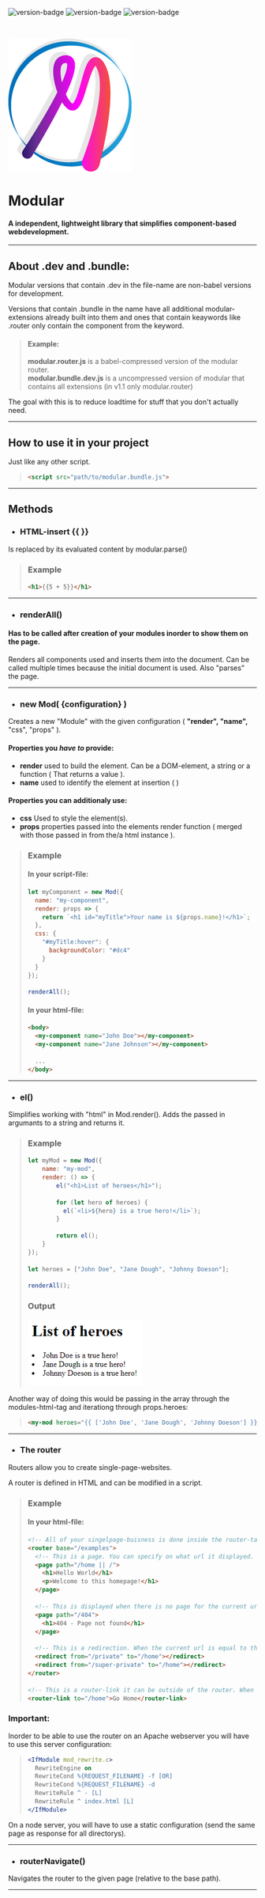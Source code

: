 ![version-badge](https://img.shields.io/badge/version-1.1-brightgreen.svg)
![version-badge](https://img.shields.io/badge/development-active-blue.svg)
![version-badge](https://img.shields.io/badge/license-MIT-orange.svg)

<br>

![logo](https://github.com/KargJonas/random/blob/master/modular/Modular-Logo.png)

# Modular
#### A independent, lightweight library that simplifies component-based webdevelopment.<br>

<hr>


## About .dev and .bundle:
Modular versions that contain .dev in the file-name are non-babel versions for development.

Versions that contain .bundle in the name have all additional modular-extensions already built into them and ones that contain keaywords like .router only contain the component from the keyword.

> #### Example:
> **modular.router.js** is a babel-compressed version of the modular router.<br>
> **modular.bundle.dev.js** is a uncompressed version of modular that contains all extensions (in v1.1 only modular.router)

The goal with this is to reduce loadtime for stuff that you don't actually need.
<hr>

## How to use it in your project
Just like any other script.<br>
> ```html
> <script src="path/to/modular.bundle.js">
> ```

<hr>

## Methods
- ### HTML-insert {{ }}
Is replaced by its evaluated content by modular.parse()
> ### Example
>
>```html
><h1>{{5 + 5}}</h1>
>```
<hr>

- ### renderAll()
#### Has to be called after creation of your modules inorder to show them on the page.
Renders all components used and inserts them into the document.
Can be called multiple times because the initial document is used.
Also "parses" the page.
<hr>

- ### new Mod( {configuration} )
Creates a new "Module" with the given configuration ( **"render", "name",** "css", "props" ).
#### Properties you *have to* provide:
- **render** used to build the element. Can be a DOM-element, a string or a function ( That returns a value ).
- **name** used to identify the element at insertion ( <your-element-name></your-element-name> )
#### Properties you can additionaly use:
- **css** Used to style the element(s).
- **props** properties passed into the elements render function ( merged with those passed in from the/a html instance ).
> ### Example
> #### In your script-file:
> ```javascript
> let myComponent = new Mod({
>   name: "my-component",
>   render: props => {
>     return `<h1 id="myTitle">Your name is ${props.name}!</h1>`;
>   },
>   css: {
>     "#myTitle:hover": {
>       backgroundColor: "#dc4"
>     }
>   }
> });
> 
> renderAll();
> ```
> #### In your html-file:
> ```html
> <body>
>   <my-component name="John Doe"></my-component>
>   <my-component name="Jane Johnson"></my-component>
>   
>   ...
> </body>
> ```
<hr>

- ### el()
Simplifies working with "html" in Mod.render(). Adds the passed in argumants to a string and returns it.
> ### Example
> ```javascript
> let myMod = new Mod({
>     name: "my-mod",
>     render: () => {
>         el("<h1>List of heroes</h1>");
> 
>         for (let hero of heroes) {
>           el(`<li>${hero} is a true hero!</li>`);
>         }
>
>         return el();
>     }
> });
> 
> let heroes = ["John Doe", "Jane Dough", "Johnny Doeson"];
>
> renderAll();
> ```
>
> ### Output
> ![example-image-3](https://github.com/KargJonas/random/blob/master/modular/example-image-3.png)

Another way of doing this would be passing in the array through the modules-html-tag and iterationg through props.heroes:
> ```html
> <my-mod heroes="{{ ['John Doe', 'Jane Dough', 'Johnny Doeson'] }}"></my-mod>
> ```

<hr>

- ### The router
Routers allow you to create single-page-websites.

A router is defined in HTML and can be modified in a script.

> ### Example
> #### In your html-file:
> ```html
> <!-- All of your singelpage-buisness is done inside the router-tag you can only use one of it in a modular project-->
> <router base="/examples">
>   <!-- This is a page. You can specify on what url it displayed. All page-urls are relative to the router-base. In this case it would be displayed at "myWebsite.com/examples/home" or at "myWebsite.com/examples". The || seperates the possible urls. -->
>   <page path="/home || /">
>     <h1>Hello World</h1>
>     <p>Welcome to this homepage!</h1>
>   </page>
> 
>   <!-- This is displayed when there is no page for the current url. If there is no /404 page, the default 404 page is used. -->
>   <page path="/404">
>     <h1>404 - Page not found</h1>
>   </page>
> 
>   <!-- This is a redirection. When the current url is equal to the url provided in "from", the modular router is redirected to the url specifyed in "to" -->
>   <redirect from="/private" to="/home"></redirect>
>   <redirect from="/super-private" to="/home"></redirect>
> </router>
> 
> <!-- This is a router-link it can be outside of the router. When clicked, redirected to the url specifyed in "to". -->
> <router-link to="/home">Go Home</router-link>
> ```

### Important:
Inorder to be able to use the router on an Apache webserver you will have to use this server configuration:
> ```apache
> <IfModule mod_rewrite.c>
> 	RewriteEngine on
> 	RewriteCond %{REQUEST_FILENAME} -f [OR]
> 	RewriteCond %{REQUEST_FILENAME} -d
> 	RewriteRule ^ - [L]
> 	RewriteRule ^ index.html [L]
> </IfModule>
> ```

On a node server, you will have to use a static configuration (send the same page as response for all directorys).

<hr>

- ### routerNavigate()
Navigates the router to the given page (relative to the base path).

<hr>
